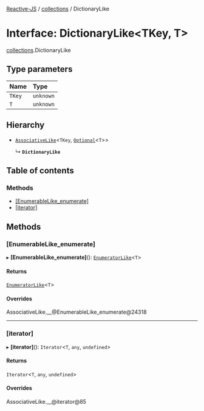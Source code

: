 [Reactive-JS](../README.md) / [collections](../modules/collections.md) / DictionaryLike

# Interface: DictionaryLike<TKey, T\>

[collections](../modules/collections.md).DictionaryLike

## Type parameters

| Name | Type |
| :------ | :------ |
| `TKey` | `unknown` |
| `T` | `unknown` |

## Hierarchy

- [`AssociativeLike`](collections.AssociativeLike.md)<`TKey`, [`Optional`](../modules/functions.md#optional)<`T`\>\>

  ↳ **`DictionaryLike`**

## Table of contents

### Methods

- [[EnumerableLike\_enumerate]](collections.DictionaryLike.md#[enumerablelike_enumerate])
- [[iterator]](collections.DictionaryLike.md#[iterator])

## Methods

### [EnumerableLike\_enumerate]

▸ **[EnumerableLike_enumerate]**(): [`EnumeratorLike`](collections.EnumeratorLike.md)<`T`\>

#### Returns

[`EnumeratorLike`](collections.EnumeratorLike.md)<`T`\>

#### Overrides

AssociativeLike.\_\_@EnumerableLike\_enumerate@24318

___

### [iterator]

▸ **[iterator]**(): `Iterator`<`T`, `any`, `undefined`\>

#### Returns

`Iterator`<`T`, `any`, `undefined`\>

#### Overrides

AssociativeLike.\_\_@iterator@85
